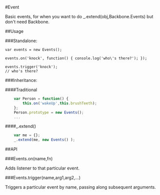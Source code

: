 #Event

Basic events, for when you want to do _.extend(obj,Backbone.Events) but don't need Backbone.

##Usage

###Standalone:

	var events = new Events();

	events.on('knock', function() { console.log('who\'s there?'); });

	events.trigger('knock');
	// who's there?

###Inheritance:

####Traditional

```javascript
	var Person = function() {
		this.on('wakeUp',this.brushTeeth);
	};
	Person.prototype = new Events();
	...
```

####_.extend()

```javascript
	var me = {};
	_.extend(me, new Events() );
```


##API

###Events.on(name,fn)

Adds listener to that particular event.

###Events.trigger(name,arg1,arg2,...)

Triggers a particular event by name, passing along subsequent arguments.